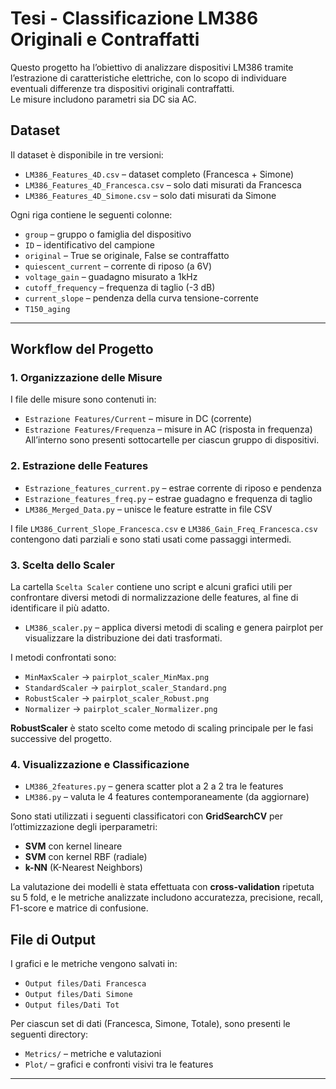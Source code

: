 # Tesi - Classificazione LM386 Originali e Contraffatti

Questo progetto ha l’obiettivo di analizzare dispositivi LM386 tramite l’estrazione di caratteristiche elettriche, con lo scopo di individuare eventuali differenze tra dispositivi originali contraffatti.  
Le misure includono parametri sia DC sia AC.

## Dataset

Il dataset è disponibile in tre versioni:
- `LM386_Features_4D.csv` – dataset completo (Francesca + Simone)
- `LM386_Features_4D_Francesca.csv` – solo dati misurati da Francesca
- `LM386_Features_4D_Simone.csv` – solo dati misurati da Simone

Ogni riga contiene le seguenti colonne:
- `group` – gruppo o famiglia del dispositivo
- `ID` – identificativo del campione
- `original` – True se originale, False se contraffatto
- `quiescent_current` – corrente di riposo (a 6V)
- `voltage_gain` – guadagno misurato a 1kHz
- `cutoff_frequency` – frequenza di taglio (-3 dB)
- `current_slope` – pendenza della curva tensione-corrente
- `T150_aging` 

---

## Workflow del Progetto

### 1. Organizzazione delle Misure
I file delle misure sono contenuti in:
- `Estrazione Features/Current` – misure in DC (corrente)
- `Estrazione Features/Frequenza` – misure in AC (risposta in frequenza)  
All’interno sono presenti sottocartelle per ciascun gruppo di dispositivi.

### 2. Estrazione delle Features
- `Estrazione_features_current.py` – estrae corrente di riposo e pendenza
- `Estrazione_features_freq.py` – estrae guadagno e frequenza di taglio
- `LM386_Merged_Data.py` – unisce le feature estratte in file CSV

I file `LM386_Current_Slope_Francesca.csv` e `LM386_Gain_Freq_Francesca.csv` contengono dati parziali e sono stati usati come passaggi intermedi.

### 3. Scelta dello Scaler

La cartella `Scelta Scaler` contiene uno script e alcuni grafici utili per confrontare diversi metodi di normalizzazione delle features, al fine di identificare il più adatto.

- `LM386_scaler.py` – applica diversi metodi di scaling e genera pairplot per visualizzare la distribuzione dei dati trasformati.

I metodi confrontati sono:
- `MinMaxScaler` → `pairplot_scaler_MinMax.png`
- `StandardScaler` → `pairplot_scaler_Standard.png`
- `RobustScaler` → `pairplot_scaler_Robust.png`
- `Normalizer` → `pairplot_scaler_Normalizer.png`

**RobustScaler** è stato scelto come metodo di scaling principale per le fasi successive del progetto.

### 4. Visualizzazione e Classificazione
- `LM386_2features.py` – genera scatter plot a 2 a 2 tra le features
- `LM386.py` – valuta le 4 features contemporaneamente (da aggiornare)

Sono stati utilizzati i seguenti classificatori con **GridSearchCV** per l’ottimizzazione degli iperparametri:
- **SVM** con kernel lineare
- **SVM** con kernel RBF (radiale)
- **k-NN** (K-Nearest Neighbors)

La valutazione dei modelli è stata effettuata con **cross-validation** ripetuta su 5 fold, e le metriche analizzate includono accuratezza, precisione, recall, F1-score e matrice di confusione.  


## File di Output
I grafici e le metriche vengono salvati in:
  - `Output files/Dati Francesca`
  - `Output files/Dati Simone`
  - `Output files/Dati Tot`

Per ciascun set di dati (Francesca, Simone, Totale), sono presenti le seguenti directory:
- `Metrics/` – metriche e valutazioni
- `Plot/` – grafici e confronti visivi tra le features

---


